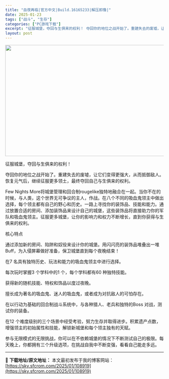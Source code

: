 ```yaml
---
title: "血夜再临|官方中文|Build.16165233|解压即撸|"
date: 2025-01-23
tags: ["战斗", "生存"]
categories: ["PC游戏下载"]
excerpt: "征服城堡，夺回与生俱来的权利！ 夺回你的地位之战开始了。重建失去的废墟，让它们变得更强大，从而抵御敌人。恢复元气后，继续征服更多领土，最终夺回自己与生俱来的权利。 Few Nights More将城堡管理和回合制rougelike独特地融合在一起。当你不在的时候，与人类，这个世界无可争议的主人，作战&hellip;"
layout: post
---
```


<img class="aligncenter size-full wp-image-108885" src="https://sky.sfcrom.com/wp-content/uploads/2025/01/2025012315360460.webp" alt="" width="616" height="353" />

征服城堡，夺回与生俱来的权利！

夺回你的地位之战开始了。重建失去的废墟，让它们变得更强大，从而抵御敌人。恢复元气后，继续征服更多领土，最终夺回自己与生俱来的权利。

Few Nights More将城堡管理和回合制rougelike独特地融合在一起。当你不在的时候，与人类，这个世界无可争议的主人，作战。在八个不同的吸血鬼领主中做出选择，每个领主都有自己的野心和历史。一路上寻找你的装饰品、技能和能力。通过放置合适的房间、添加装饰品来设计自己的城堡，这些装饰品将直接助力你的军队和吸血鬼领主。征服更多城堡，让你的影响力和权力不断增长，直到你获得与生俱来的权利。

核心特点

通过添加新的房间、陷阱和奴役来设计你的城堡。用闪闪亮的装饰品堆叠出一堆Buff，为入侵屏幕做好准备，保卫城堡直到每个夜晚结束！

在7 名具有独特历史、玩法和能力的吸血鬼领主中进行选择。

每次玩时掌握3 个学科中的1 个，每个学科都有60 种独特技能。

获得新的随机技能、特权和饰品以度过夜晚。

擅长成为著名的吸血鬼、迷人的吸血鬼，或者成为对抗敌人的可怕存在。

在以行动为基础的回合制战斗系统中，与各种猎人、老兵和独特的Boss 对战，测试你的装备。

在12 个难度级别的三个场景中经受考验，努力生存并取得进步。积累遗产点数，增强领主的初始属性和技能，解锁新城堡和每个领主独有的天赋。

参与无限模式的无限挑战，你可以在不依赖城堡的情况下不断测试自己的极限。每天晚上，你都拥有三个升级选项，在挑战自我中不断变强，看看自己能走多远。

---
📖 **下载地址/原文地址：** 本文最初发布于我的博客网站：[https://sky.sfcrom.com/2025/01/108919](https://sky.sfcrom.com/2025/01/108919)
